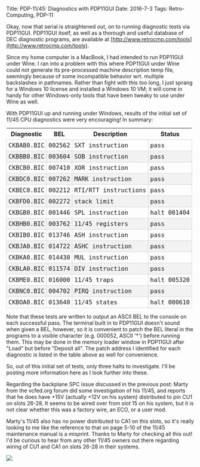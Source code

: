 Title: PDP-11/45: Diagnostics with PDP11GUI
Date: 2016-7-3
Tags: Retro-Computing, PDP-11

Okay, now that serial is straightened out, on to running diagnostic tests via PDP11GUI.  PDP11GUI itself, as well as
a thorough and useful database of DEC diagnostic programs, are available at [http://www.retrocmp.com/tools](http://www.retrocmp.com/tools).

Since my home computer is a MacBook, I had intended to run PDP11GUI under Wine.  I ran into a problem with this where
PDP11GUI under Wine could not generate its pre-processed machine description temp file, seemingly because of some
incompatible behavior wrt. multiple backslashes in pathnames.  Rather than fight with this too long, I just sprang for
a Windows 10 license and installed a Windows 10 VM; it will come in handy for other Windows-only tools that have
been tweaky to use under Wine as well.

With PDP11GUI up and running under Windows, results of the initial set of 11/45 CPU diagnostics were very encouraging!
In summary:

<style>
.diaglist { display: inline; border-collapse: collapse; margin-right: 1em; }
.diaglist caption { font-weight: bold; }
.diaglist tr:nth-child(even) { background-color: #f2f2f2; }
.diaglist th, .diaglist td { padding: 5px; }
.diaglist td { border: 1px solid lightgray; font-family: Menlo,Consolas,monospace; }
</style>

<table class="diaglist">
<thead>
<tr><th>Diagnostic</th><th>BEL</th><th>Description</th><th>Status</th></tr>
</thead>
<tbody>
<tr><td>CKBAB0.BIC</td><td>002562</td><td>SXT instruction</td><td>pass</td></tr>
<tr><td>CKBBB0.BIC</td><td>003604</td><td>SOB instruction</td><td>pass</td></tr>
<tr><td>CKBCB0.BIC</td><td>007410</td><td>XOR instruction</td><td>pass</td></tr>
<tr><td>CKBDC0.BIC</td><td>007262</td><td>MARK instruction</td><td>pass</td></tr>
<tr><td>CKBEC0.BIC</td><td>002212</td><td>RTI/RTT instructions</td><td>pass</td></tr>
<tr><td>CKBFD0.BIC</td><td>002272</td><td>stack limit</td><td>pass</td></tr>
<tr><td>CKBGB0.BIC</td><td>001446</td><td>SPL instruction</td><td>halt 001404</td></tr>
<tr><td>CKBHB0.BIC</td><td>003762</td><td>11/45 registers</td><td>pass</td></tr>
<tr><td>CKBIB0.BIC</td><td>013746</td><td>ASH instruction</td><td>pass</td></tr>
<tr><td>CKBJA0.BIC</td><td>014722</td><td>ASHC instruction</td><td>pass</td></tr>
<tr><td>CKBKA0.BIC</td><td>014430</td><td>MUL instruction</td><td>pass</td></tr>
<tr><td>CKBLA0.BIC</td><td>011574</td><td>DIV instruction</td><td>pass</td></tr>
<tr><td>CKBME0.BIC</td><td>016000</td><td>11/45 traps</td><td>halt 005320</td></tr>
<tr><td>CKBNC0.BIC</td><td>004702</td><td>PIRQ instruction</td><td>pass</td></tr>
<tr><td>CKBOA0.BIC</td><td>013640</td><td>11/45 states</td><td>halt 000610</td></tr>
</tbody>
</table>

Note that these tests are written to output an ASCII BEL to the console on each successful pass.  The terminal
built in to PDP11GUI doesn't sound when given a BEL, however, so it is convenient to patch the BEL literal in the
programs to a visible character (e.g. 000052, ASCII '*') before running them.  This may be done in the memory loader
window in PDP11GUI after "Load" but before "Deposit all".  The patch address I identified for each diagnostic is
listed in the table above as well for convenience.

So, out of this initial set of tests, only three halts to investigate.  I'll be posting more information here as I look
further into these.

Regarding the backplane SPC issue discussed in the previous post: Marty from the vcfed.org forum did some investigation
of his 11/45, and reports that he does have +15V (actually +12V on his system) distributed to pin CU1 on slots
26-28.  It seems to be wired over from slot 15 on his system, but it is not clear whether this was a factory wire,
an ECO, or a user mod.

Marty's 11/45 also has no power distributed to CA1 on this slots, so it's really looking to me like the reference
to that on page 5-10 of the 11/45 maintenance manual is a misprint.  Thanks to Marty for checking all this out!  I'd be
curious to hear from any other 11/45 owners out there regarding wiring of CU1 and CA1 on slots 26-28 in their systems.

[<img src='/images/pdp11/pdp11gui_thumbnail_tall.jpg'/>]({filename}/images/pdp11/pdp11gui.jpg)
